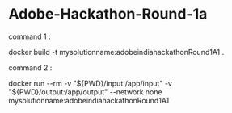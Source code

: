 # Adobe-Hackathon-Round-1a

command 1 : 

docker build -t mysolutionname:adobeindiahackathonRound1A1 .

command 2 : 

docker run --rm -v "${PWD}/input:/app/input" -v "${PWD}/output:/app/output" --network none mysolutionname:adobeindiahackathonRound1A1